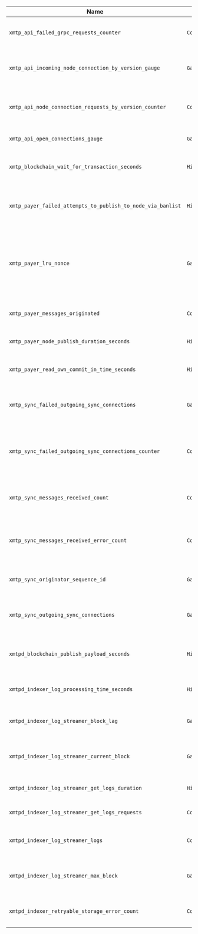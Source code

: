 | Name | Type | Description | File |
|------|------|-------------|------|
| `xmtp_api_failed_grpc_requests_counter` | `Counter` | Number of failed GRPC requests by code | `pkg/metrics/api.go` |
| `xmtp_api_incoming_node_connection_by_version_gauge` | `Gauge` | Number of incoming node connections by version | `pkg/metrics/api.go` |
| `xmtp_api_node_connection_requests_by_version_counter` | `Counter` | Number of incoming node connections by version | `pkg/metrics/api.go` |
| `xmtp_api_open_connections_gauge` | `Gauge` | Number of open API connections | `pkg/metrics/api.go` |
| `xmtp_blockchain_wait_for_transaction_seconds` | `Histogram` | Time spent waiting for transaction receipt | `pkg/metrics/blockchain.go` |
| `xmtp_payer_failed_attempts_to_publish_to_node_via_banlist` | `Histogram` | Number of failed attempts to publish to a node via banlist | `pkg/metrics/payer.go` |
| `xmtp_payer_lru_nonce` | `Gauge` | Least recently used blockchain nonce of the payer (not guaranteed to be the highest nonce). | `pkg/metrics/payer.go` |
| `xmtp_payer_messages_originated` | `Counter` | Number of messages originated by the payer. | `pkg/metrics/payer.go` |
| `xmtp_payer_node_publish_duration_seconds` | `Histogram` | Duration of the node publish call | `pkg/metrics/payer.go` |
| `xmtp_payer_read_own_commit_in_time_seconds` | `Histogram` | Read your own commit duration in seconds | `pkg/metrics/payer.go` |
| `xmtp_sync_failed_outgoing_sync_connections` | `Gauge` | Gauge of current failed outgoing sync connections | `pkg/metrics/sync.go` |
| `xmtp_sync_failed_outgoing_sync_connections_counter` | `Counter` | Counter of total number of failed outgoing sync connection attempts | `pkg/metrics/sync.go` |
| `xmtp_sync_messages_received_count` | `Counter` | Count of messages received from the originator | `pkg/metrics/sync.go` |
| `xmtp_sync_messages_received_error_count` | `Counter` | Count of failed/errored messages received from the originator | `pkg/metrics/sync.go` |
| `xmtp_sync_originator_sequence_id` | `Gauge` | Last synced sequence id of the originator | `pkg/metrics/sync.go` |
| `xmtp_sync_outgoing_sync_connections` | `Gauge` | Gauge of open outgoing sync connections | `pkg/metrics/sync.go` |
| `xmtpd_blockchain_publish_payload_seconds` | `Histogram` | Time to publish a payload to the blockchain | `pkg/metrics/blockchain.go` |
| `xmtpd_indexer_log_processing_time_seconds` | `Histogram` | Time to process a blockchain log | `pkg/metrics/indexer.go` |
| `xmtpd_indexer_log_streamer_block_lag` | `Gauge` | Lag between current block and max block | `pkg/metrics/indexer.go` |
| `xmtpd_indexer_log_streamer_current_block` | `Gauge` | Current block being processed by the log streamer | `pkg/metrics/indexer.go` |
| `xmtpd_indexer_log_streamer_get_logs_duration` | `Histogram` | Duration of the get logs call | `pkg/metrics/indexer.go` |
| `xmtpd_indexer_log_streamer_get_logs_requests` | `Counter` | Number of get logs requests | `pkg/metrics/indexer.go` |
| `xmtpd_indexer_log_streamer_logs` | `Counter` | Number of logs found by the log streamer | `pkg/metrics/indexer.go` |
| `xmtpd_indexer_log_streamer_max_block` | `Gauge` | Max block on the chain to be processed by the log streamer | `pkg/metrics/indexer.go` |
| `xmtpd_indexer_retryable_storage_error_count` | `Counter` | Number of retryable storage errors | `pkg/metrics/indexer.go` |
